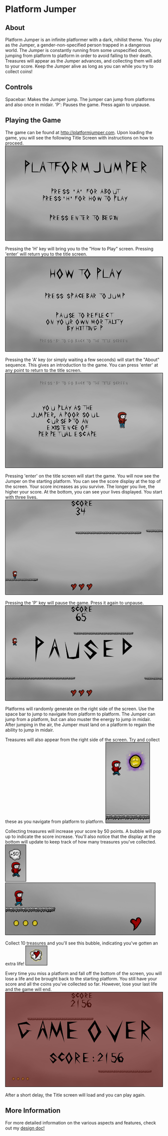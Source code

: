 # Platform Jumper #

## About

Platform Jumper is an infinite platformer with a dark, nihilist theme.  You play
as the Jumper, a gender-non-specified person trapped in a dangerous world.  The
Jumper is constantly running from some unspecified doom, jumping from platform to
platform in order to avoid falling to their death.  Treasures will appear as the
Jumper advances, and collecting them will add to your score.  Keep the Jumper
alive as long as you can while you try to collect coins!

## Controls

Spacebar: Makes the Jumper jump.  The jumper can jump from platforms and also once
  in midair.
'P': Pauses the game.  Press again to unpause.

## Playing the Game

The game can be found at http://platformjumper.com.  Upon loading the game, you
will see the following Title Screen with instructions on how to proceed.
<img src="assets/screenshots/title_SS.png" style="border: 1px solid black"/>

Pressing the 'H' key will bring you to the "How to Play" screen.  Pressing 'enter'
will return you to the title screen.
<img src="assets/screenshots/how_to_play_SS.png" style="border: 1px solid black" />

Pressing the 'A' key (or simply waiting a few seconds) will start the "About"
sequence.  This gives an introduction to the game.  You can press 'enter' at any
point to return to the title screen.
<img src="assets/screenshots/about_screen_SS.png" style="border: 1px solid black" />

Pressing 'enter' on the title screen will start the game.  You will now see the
Jumper on the starting platform.  You can see the score display at the top of the
screen.  Your score increases as you survive.  The longer you live, the higher
your score. At the bottom, you can see your lives displayed.  You start with three
lives.
<img src="assets/screenshots/game_play_begins_SS.png" style="border: 1px solid black" />

Pressing the 'P' key will pause the game.  Press it again to unpause.
<img src="assets/screenshots/pause_screen_SS.png" style="border: 1px solid black" />

Platforms will randomly generate on the right side of the screen. Use the space
bar to jump to navigate from platform to platform.  The Jumper can jump from a
platform, but can also muster the energy to jump in midair.  After jumping in the
air, the Jumper must land on a platform to regain the ability to jump in midair.

Treasures will also appear from the right side of the screen.  Try and collect these
as you navigate from platform to platform.
<img src="assets/screenshots/collect_treasure_SS.png" style="border: 1px solid black" />

Collecting treasures will increase your score by 50 points.  A bubble will pop up
to indicate the score increase.  You'll also notice that the display at the bottom
will update to keep track of how many treasures you've collected.
<img src="assets/screenshots/50_bubble_SS.png" style="border: 1px solid black" />
<img src="assets/screenshots/display_SS.png" style="border: 1px solid black" />

Collect 10 treasures and you'll see this bubble, indicating you've gotten an extra
life!
<img src="assets/screenshots/extra_life_SS.png" style="border: 1px solid black" />

Every time you miss a platform and fall off the bottom of the screen, you will
lose a life and be brought back to the starting platform.  You still have your
score and all the coins you've collected so far.  However, lose your last life
and the game will end.
<img src="assets/screenshots/game_over_SS.png" style="border: 1px solid black" />

After a short delay, the Title screen will load and you can play again.

## More Information

For more detailed information on the various aspects and features, check out my
<a href="./docs/readme.md">design doc!</a>
